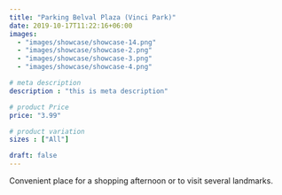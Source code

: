 ```yaml
---
title: "Parking Belval Plaza (Vinci Park)"
date: 2019-10-17T11:22:16+06:00
images: 
  - "images/showcase/showcase-14.png"
  - "images/showcase/showcase-2.png"
  - "images/showcase/showcase-3.png"
  - "images/showcase/showcase-4.png"

# meta description
description : "this is meta description"

# product Price
price: "3.99"

# product variation
sizes : ["All"]

draft: false
---
```


Convenient place for a shopping afternoon or to visit several landmarks.
